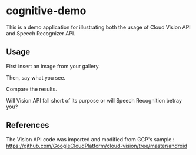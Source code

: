 # cognitive-demo

This is a demo application for illustrating both the usage of Cloud Vision API and Speech Recognizer API.

## Usage

First insert an image from your gallery.

Then, say what you see.

Compare the results.

Will Vision API fall short of its purpose or will Speech Recognition betray you?

## References

The Vision API code was imported and modified from GCP's sample : https://github.com/GoogleCloudPlatform/cloud-vision/tree/master/android
